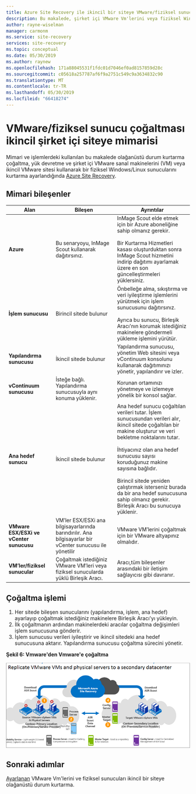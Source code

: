 ```yaml
---
title: Azure Site Recovery ile ikincil bir siteye VMware/fiziksel sunucu olağanüstü durum kurtarma için Mimari | Microsoft Docs
description: Bu makalede, şirket içi VMware Vm'lerini veya fiziksel Windows/Linux sunucuları Azure Site Recovery ile ikincil VMware sitesindeki olağanüstü durum kurtarma sırasında kullanılan bileşenlere ve genel bir bakış sağlar.
author: rayne-wiselman
manager: carmonm
ms.service: site-recovery
services: site-recovery
ms.topic: conceptual
ms.date: 05/30/2019
ms.author: raynew
ms.openlocfilehash: 171a88045531f1fdc01d7046ef0ad8157859d28c
ms.sourcegitcommit: c05618a257787af6f9a2751c549c9a3634832c90
ms.translationtype: MT
ms.contentlocale: tr-TR
ms.lasthandoff: 05/30/2019
ms.locfileid: "66418274"
---
```

# <a name="architecture-for-vmwarephysical-server-replication-to-a-secondary-on-premises-site"></a>VMware/fiziksel sunucu çoğaltması ikincil şirket içi siteye mimarisi

Mimari ve işlemlerdeki kullanılan bu makalede olağanüstü durum kurtarma çoğaltma, yük devretme ve şirket içi VMware sanal makinelerini (VM) veya ikincil VMware sitesi kullanarak bir fiziksel Windows/Linux sunucularını kurtarma ayarlandığında [Azure Site Recovery](site-recovery-overview.md).


## <a name="architectural-components"></a>Mimari bileşenler

**Alan** | **Bileşen** | **Ayrıntılar**
--- | --- | ---
**Azure** | Bu senaryoyu, InMage Scout kullanarak dağıtırsınız. | InMage Scout elde etmek için bir Azure aboneliğine sahip olmanız gerekir.<br/><br/> Bir Kurtarma Hizmetleri kasası oluşturduktan sonra InMage Scout hizmetini indirip dağıtımı ayarlamak üzere en son güncelleştirmeleri yüklersiniz.
**İşlem sunucusu** | Birincil sitede bulunur | Önbelleğe alma, sıkıştırma ve veri iyileştirme işlemlerini yürütmek için işlem sunucusunu dağıtırsınız.<br/><br/> Ayrıca bu sunucu, Birleşik Aracı'nın korumak istediğiniz makinelere göndermeli yükleme işlemini yürütür.
**Yapılandırma sunucusu** | İkincil sitede bulunur | Yapılandırma sunucusu, yönetim Web sitesini veya vContinuum konsolunu kullanarak dağıtımınızı yönetir, yapılandırır ve izler.
**vContinuum sunucusu** | İsteğe bağlı. Yapılandırma sunucusuyla aynı konuma yüklenir. | Korunan ortamınızı yönetmeye ve izlemeye yönelik bir konsol sağlar.
**Ana hedef sunucu** | İkincil sitede bulunur | Ana hedef sunucu çoğaltılan verileri tutar. İşlem sunucusundan verileri alır, ikincil sitede çoğaltılan bir makine oluşturur ve veri bekletme noktalarını tutar.<br/><br/> İhtiyacınız olan ana hedef sunucusu sayısı koruduğunuz makine sayısına bağlıdır.<br/><br/> Birincil sitede yeniden çalıştırmak isterseniz burada da bir ana hedef sunucusuna sahip olmanız gerekir. Birleşik Aracı bu sunucuya yüklenir.
**VMware ESX/ESXi ve vCenter sunucusu** |  VM’ler ESX/ESXi ana bilgisayarlarında barındırılır. Ana bilgisayarlar bir vCenter sunucusu ile yönetilir | VMware VM’lerini çoğaltmak için bir VMware altyapınız olmalıdır.
**VM’ler/fiziksel sunucular** |  Çoğaltmak istediğiniz VMware VM’leri veya fiziksel sunucularda yüklü Birleşik Aracı. | Aracı,tüm bileşenler arasındaki bir iletişim sağlayıcısı gibi davranır.

## <a name="replication-process"></a>Çoğaltma işlemi

1. Her sitede bileşen sunucularını (yapılandırma, işlem, ana hedef) ayarlayıp çoğaltmak istediğiniz makinelere Birleşik Aracı'yı yükleyin.
2. İlk çoğaltmanın ardından makinelerdeki aracılar çoğaltma değişimleri işlem sunucusuna gönderir.
3. İşlem sunucusu verileri iyileştirir ve ikincil sitedeki ana hedef sunucusuna aktarır. Yapılandırma sunucusu çoğaltma sürecini yönetir.

**Şekil 6: Vmware'den Vmware'e çoğaltma**

![VMware'den VMware'e](./media/site-recovery-components/vmware-to-vmware.png)



## <a name="next-steps"></a>Sonraki adımlar

[Ayarlanan](vmware-physical-secondary-disaster-recovery.md) VMware Vm'lerini ve fiziksel sunucuları ikincil bir siteye olağanüstü durum kurtarma.
